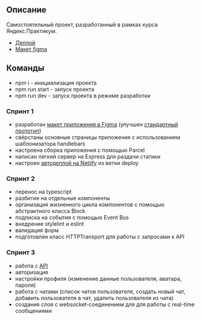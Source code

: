 
## Описание

Самостоятельный проект, разработанный в рамках курса Яндекс.Практикум. 

- [Деплой](https://glowing-crisp-5ef741.netlify.app)
- [Макет figma](https://www.figma.com/file/bb2uxusIP7DzcWLj5qITnJ/Chat_external_link-(Copy)?node-id=0%3A1&t=BECpoojdFInoPUYE-1)

## Команды

- npm i - инициализация проекта
- npm run start - запуск проекта 
- npm run dev - запуск проекта в режиме разработки

### Спринт 1 
- разработан [макет приложения в Figma](https://www.figma.com/file/bb2uxusIP7DzcWLj5qITnJ/Chat_external_link-(Copy)?node-id=0%3A1&t=BECpoojdFInoPUYE-1) (улучшен [стандартный прототип](https://www.figma.com/file/jF5fFFzgGOxQeB4CmKWTiE/Chat_external_link?node-id=0%3A1))
- свёрстаны основные страницы приложения с использованием шаблонизатора handlebars
- настроена сборка приложения с помощью Parcel
- написан легкий сервер на Express для раздачи статики 
- настроен [автодеплой на Netlify](https://63c0419acf5bc33db6300d3c--glowing-crisp-5ef741.netlify.app/) из ветки deploy

### Спринт 2 
- перенос на typescript
- разбитие на отдельные компоненты
- организация жизненного цикла компонентов с помощью абстрактного класса Block
- подписка на события с помощью Event Bus
- внедрение stylelint и eslint
- валидация форм
- подготовлен класс HTTPTransport для работы с запросами к API

### Спринт 3
- работа с [API](https://ya-praktikum.tech/api/v2/swagger/#/) 
- авторизация
- настройки профиля (изменение данные пользователя, аватара, пароля)
- работа с чатами (список чатов пользователя, создать новый чат, добавить пользователя в чат, удалить пользователя из чата)
- создания слоя с websocket-соединением для для работы с real-time сообщениями
